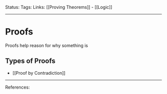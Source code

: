 Status:
Tags:
Links: [[Proving Theorems]] - [[Logic]]
___
# Proofs
Proofs help reason for why something is
## Types of Proofs
- [[Proof by Contradiction]]
___
References: